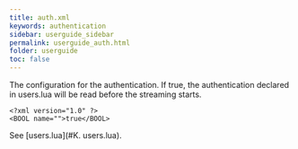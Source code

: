 ```yaml
---
title: auth.xml
keywords: authentication
sidebar: userguide_sidebar
permalink: userguide_auth.html
folder: userguide
toc: false
---
```




The configuration for the authentication. If true, the authentication declared in users.lua will be read before the streaming starts.

```
<?xml version="1.0" ?>
<BOOL name="">true</BOOL>
```

See [users.lua](#K. users.lua).
